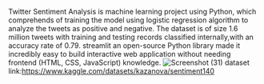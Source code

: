 Twitter Sentiment Analysis is machine learning project using Python,
which comprehends of training the model using logistic regression algorithm to analyze the tweets as positive and negative.
The dataset is of size 1.6 million tweets with training and testing records classified internally,with an accuracy rate of 0.79.
streamlit an open-source Python library made it incredibly easy to build interactive web application without needing frontend (HTML, CSS, JavaScript) knowledge.
![Screenshot (31)](https://github.com/user-attachments/assets/8bef9ce8-71bc-48f0-bd82-064c5198f32e)
dataset link:https://www.kaggle.com/datasets/kazanova/sentiment140
